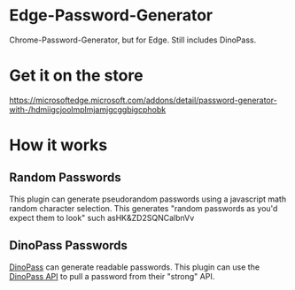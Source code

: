 # Edge-Password-Generator
Chrome-Password-Generator, but for Edge. Still includes DinoPass.

# Get it on the store

https://microsoftedge.microsoft.com/addons/detail/password-generator-with-/hdmiigcjoolmplmjamjgcggbigcphobk

# How it works

## Random Passwords
This plugin can generate pseudorandom passwords using a javascript math random character selection. This generates "random passwords as you'd expect them to look" such  asHK&ZD2SQNCalbnVv

## DinoPass Passwords

[DinoPass](https://dinopass.com/) can generate readable passwords. This plugin can use the [DinoPass API](https://dinopass.com/api) to pull a password from their "strong" API.
